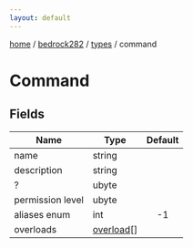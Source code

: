 ```yaml
---
layout: default
---
```


[home](/)  /  [bedrock282](/protocol/bedrock282)  /  [types](/protocol/bedrock282/types)  /  command

# Command

## Fields

Name | Type | Default
---|---|:---:
name | string | 
description | string | 
? | ubyte | 
permission level | ubyte | 
aliases enum | int | -1
overloads | [overload](/protocol/bedrock282/types/overload)[] |
